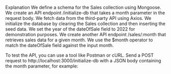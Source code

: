 Explanation
We define a schema for the Sales collection using Mongoose.
We create an API endpoint /initialize-db that takes a month parameter in the request body.
We fetch data from the third-party API using Axios.
We initialize the database by clearing the Sales collection and then inserting the seed data. We set the year of the dateOfSale field to 2022 for demonstration purposes.
We create another API endpoint /sales/:month that retrieves sales data for a given month. We use the $month operator to match the dateOfSale field against the input month.

To test the API,
you can use a tool like Postman or cURL. Send a POST request to http://localhost:3000/initialize-db with a JSON body containing the month parameter, for example:
